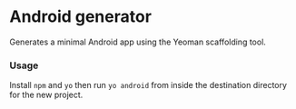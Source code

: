 # Android generator

Generates a minimal Android app using the Yeoman scaffolding tool.

### Usage
Install `npm` and `yo` then run `yo android` from inside the destination directory for the new project.
